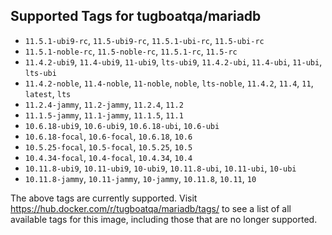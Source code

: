 ## Supported Tags for tugboatqa/mariadb

* `11.5.1-ubi9-rc`, `11.5-ubi9-rc`, `11.5.1-ubi-rc`, `11.5-ubi-rc`
* `11.5.1-noble-rc`, `11.5-noble-rc`, `11.5.1-rc`, `11.5-rc`
* `11.4.2-ubi9`, `11.4-ubi9`, `11-ubi9`, `lts-ubi9`, `11.4.2-ubi`, `11.4-ubi`, `11-ubi`, `lts-ubi`
* `11.4.2-noble`, `11.4-noble`, `11-noble`, `noble`, `lts-noble`, `11.4.2`, `11.4`, `11`, `latest`, `lts`
* `11.2.4-jammy`, `11.2-jammy`, `11.2.4`, `11.2`
* `11.1.5-jammy`, `11.1-jammy`, `11.1.5`, `11.1`
* `10.6.18-ubi9`, `10.6-ubi9`, `10.6.18-ubi`, `10.6-ubi`
* `10.6.18-focal`, `10.6-focal`, `10.6.18`, `10.6`
* `10.5.25-focal`, `10.5-focal`, `10.5.25`, `10.5`
* `10.4.34-focal`, `10.4-focal`, `10.4.34`, `10.4`
* `10.11.8-ubi9`, `10.11-ubi9`, `10-ubi9`, `10.11.8-ubi`, `10.11-ubi`, `10-ubi`
* `10.11.8-jammy`, `10.11-jammy`, `10-jammy`, `10.11.8`, `10.11`, `10`

The above tags are currently supported. Visit https://hub.docker.com/r/tugboatqa/mariadb/tags/ to see a list of all available tags for this image, including those that are no longer supported.
